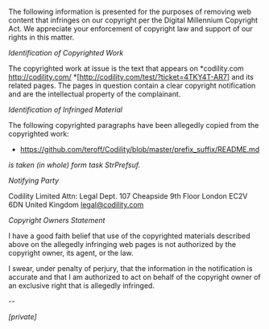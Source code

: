 The following information is presented for the purposes of removing web
content that infringes on our copyright per the Digital Millennium
Copyright Act. We appreciate your enforcement of copyright law and support
of our rights in this matter.

*Identification of Copyrighted Work*

The copyrighted work at issue is the text that appears on *codility.com
<http://codility.com/> *[http://codility.com/test/?ticket=4TKY4T-AR7] and
its related pages. The pages in question contain a clear copyright
notification and are the intellectual property of the complainant.

*Identification of Infringed Material*

The following copyrighted paragraphs have been allegedly copied from the
copyrighted work:

* https://github.com/teroff/Codility/blob/master/prefix_suffix/README.md

*is taken (in whole) form task StrPrefsuf.*


*Notifying Party*



Codility Limited
Attn: Legal Dept.
107 Cheapside
9th Floor
London
EC2V 6DN
United Kingdom
legal@codility.com


*Copyright Owners Statement*

I have a good faith belief that use of the copyrighted materials described
above on the allegedly infringing web pages is not authorized by the
copyright owner, its agent, or the law.

I swear, under penalty of perjury, that the information in the notification
is accurate and that I am authorized to act on behalf of the copyright
owner of an exclusive right that is allegedly infringed.


-- 

*[private]*
